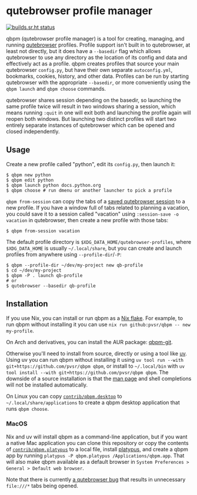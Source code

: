 # qutebrowser profile manager

[![builds.sr.ht status](https://builds.sr.ht/~pvsr/qbpm/commits/main.svg)](https://builds.sr.ht/~pvsr/qbpm/commits/main?)

qbpm (qutebrowser profile manager) is a tool for creating, managing, and running
[qutebrowser](https://github.com/qutebrowser/qutebrowser) profiles. Profile support
isn't built in to qutebrowser, at least not directly, but it does have a `--basedir` flag
which allows qutebrowser to use any directory as the location of its config and
data and effectively act as a profile. qbpm creates profiles that source your
main qutebrowser `config.py`, but have their own separate `autoconfig.yml`, bookmarks, cookies,
history, and other data. Profiles can be run by starting qutebrowser with the
appropriate `--basedir`, or more conveniently using the `qbpm launch` and `qbpm choose` commands.

qutebrowser shares session depending on the basedir, so launching the same
profile twice will result in two windows sharing a session, which means running
`:quit` in one will exit both and launching the profile again will reopen both
windows. But launching two distinct profiles will start two entirely separate
instances of qutebrowser which can be opened and closed independently.

## Usage
Create a new profile called "python", edit its `config.py`, then launch it:
```
$ qbpm new python
$ qbpm edit python
$ qbpm launch python docs.python.org
$ qbpm choose # run dmenu or another launcher to pick a profile
```

`qbpm from-session` can copy the tabs of a [saved qutebrowser
session](https://qutebrowser.org/doc/help/commands.html#session-save) to a new
profile. If you have a window full of tabs related to planning a vacation, you
could save it to a session called "vacation" using `:session-save -o vacation`
in qutebrowser, then create a new profile with those tabs:
```
$ qbpm from-session vacation
```

The default profile directory is `$XDG_DATA_HOME/qutebrowser-profiles`, where
`$XDG_DATA_HOME` is usually `~/.local/share`, but you can create and launch
profiles from anywhere using `--profile-dir`/`-P`:
```
$ qbpm --profile-dir ~/dev/my-project new qb-profile
$ cd ~/dev/my-project
$ qbpm -P . launch qb-profile
# or
$ qutebrowser --basedir qb-profile
```

## Installation
If you use Nix, you can install or run qbpm as a [Nix flake](https://nixos.wiki/wiki/Flakes).
For example, to run qbpm without installing it you can use `nix run github:pvsr/qbpm -- new my-profile`.

On Arch and derivatives, you can install the AUR package: [qbpm-git](https://aur.archlinux.org/packages/qbpm-git).

Otherwise you'll need to install from source, directly or using a tool like [uv](https://docs.astral.sh/uv/guides/tools/).
Using uv you can run qbpm without installing it using
`uv tool run --with git+https://github.com/pvsr/qbpm qbpm`, or install to `~/.local/bin` with
`uv tool install --with git+https://github.com/pvsr/qbpm qbpm`.
The downside of a source installation is that the [man page](https://github.com/pvsr/qbpm/blob/main/qbpm.1.scd)
and shell completions will not be installed automatically.

On Linux you can copy [`contrib/qbpm.desktop`](https://raw.githubusercontent.com/pvsr/qbpm/main/contrib/qbpm.desktop)
to `~/.local/share/applications` to create a qbpm desktop application that runs
`qbpm choose`.

### MacOS

Nix and uv will install qbpm as a command-line application, but if you want a
native Mac application you can clone this repository or copy the contents of
[`contrib/qbpm.platypus`](https://raw.githubusercontent.com/pvsr/qbpm/main/contrib/qbpm.platypus)
to a local file, install [platypus](https://sveinbjorn.org/platypus),
and create a qbpm app by running `platypus -P qbpm.platypus /Applications/qbpm.app`.
That will also make qbpm available as a default browser in `System Preferences > General > Default web browser`.

Note that there is currently [a qutebrowser bug](https://github.com/qutebrowser/qutebrowser/issues/3719)
that results in unnecessary `file:///*` tabs being opened.
